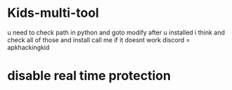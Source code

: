 # Kids-multi-tool
u need to check path in python and goto modify after u installed i think and check all of those and install call me if it doesnt work discord = apkhackingkid
# disable real time protection
